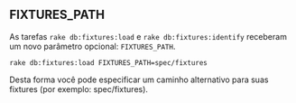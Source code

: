 ## FIXTURES\_PATH

As tarefas `rake db:fixtures:load` e `rake db:fixtures:identify` receberam um novo parâmetro opcional: `FIXTURES_PATH`.

`rake db:fixtures:load FIXTURES_PATH=spec/fixtures`

Desta forma você pode especificar um caminho alternativo para suas fixtures (por exemplo: spec/fixtures).
